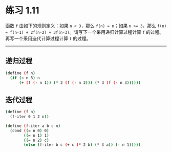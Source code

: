 # 练习 1.11

函数 `f` 由如下的规则定义：如果 `n < 3`，那么 `f(n) = n`；如果 `n >= 3`，那么 `f(n) = f(n-1) + 2f(n-2) + 3f(n-3)`。请写下一个采用递归计算过程计算 `f` 的过程。再写一个采用迭代计算过程计算 `f` 的过程。

---

## 递归过程

```bash
(define (f n)
  (if (< n 3) n
      (+ (f (- n 1)) (* 2 (f (- n 2))) (* 3 (f (- n 3))))))
```

## 迭代过程

```bash
(define (f n)
  (f-iter 0 1 2 n))

(define (f-iter a b c n)
  (cond ((= n 0) 0)
        ((= n 1) 1)
        ((= n 2) c)
        (else (f-iter b c (+ c (* 2 b) (* 3 a)) (- n 1)))))
```
